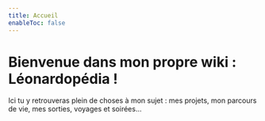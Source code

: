 ```yaml
---
title: Accueil
enableToc: false
---
```


# Bienvenue dans mon propre wiki : Léonardopédia !
Ici tu y retrouveras plein de choses à mon sujet : mes projets, mon parcours de vie, mes sorties, voyages et soirées...